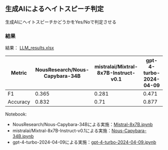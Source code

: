 ## 生成AIによるヘイトスピーチ判定
生成AIにヘイトスピーチかどうかをYes/Noで判定させる


### 結果
結果： [LLM_results.xlsx](LLM_results.xlsx)
  
| Metric     | NousResearch/Nous-Capybara-34B | mistralai/Mixtral-8x7B-Instruct-v0.1 | gpt-4-turbo-2024-04-09 |
|------------|--------------------------------|--------------------------------------|------------------------|
| F1         | 0.365                          | 0.281                                | 0.471                  |
| Accuracy   | 0.832                          | 0.71                                 | 0.877                  |
  
Notebook:
- NousResearch/Nous-Capybara-34Bによる実施：[Mistral-8x7B.ipynb](Mistral-8x7B.ipynb)
- mistralai/Mixtral-8x7B-Instruct-v0.1による実施：[Nous-Capybara-34B.ipynb](Nous-Capybara-34B.ipynb)
- gpt-4-turbo-2024-04-09による実施：[gpt-4-turbo-2024-04-09.ipynb](gpt-4-turbo-2024-04-09.ipynb)
  
